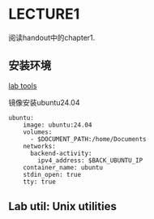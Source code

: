 # LECTURE1
阅读handout中的chapter1.

## 安装环境
[lab tools](https://pdos.csail.mit.edu/6.1810/2024/tools.html)

镜像安装ubuntu24.04
```
ubuntu:
    image: ubuntu:24.04
    volumes:
      - $DOCUMENT_PATH:/home/Documents
    networks:
      backend-activity:
        ipv4_address: $BACK_UBUNTU_IP
    container_name: ubuntu
    stdin_open: true
    tty: true
```

## Lab util: Unix utilities
